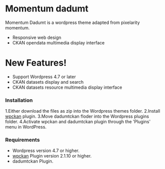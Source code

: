 # Momentum dadumt

Momentum Dadumt is a wordpress theme adapted from pixelarity momentum.

  - Responsive web design
  - CKAN opendata multimedia display interface

# New Features!

  - Support Wordpress 4.7 or later
  - CKAN datasets display and search
  - CKAN datasets resource multimedia display interface


### Installation

1.Either download the files as zip into the Wordpress themes folder.
2.Install [wpckan](https://github.com/OpenDevelopmentMekong/wpckan/) plugin.
3.Move dadumtckan floder into the Wordpress plugins folder.
4.Activate wpckan and dadumtckan plugin through the 'Plugins' menu in WordPress.

### Requirements

  - Wordpress version 4.7 or higher.
  - [wpckan](https://github.com/OpenDevelopmentMekong/wpckan/) Plugin version 2.1.10 or higher.
  - dadumtckan Plugin.